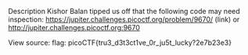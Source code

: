 Description
Kishor Balan tipped us off that the following code may need inspection: https://jupiter.challenges.picoctf.org/problem/9670/ (link) or http://jupiter.challenges.picoctf.org:9670

View source:
flag: picoCTF{tru3_d3t3ct1ve_0r_ju5t_lucky?2e7b23e3}